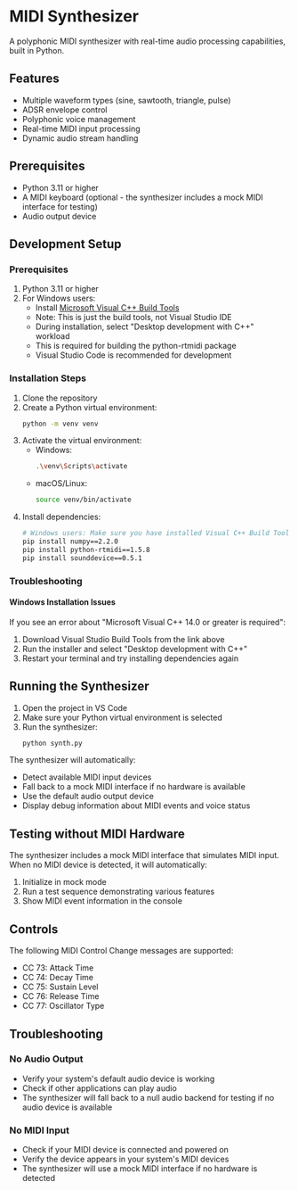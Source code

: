 # MIDI Synthesizer

A polyphonic MIDI synthesizer with real-time audio processing capabilities, built in Python.

## Features
- Multiple waveform types (sine, sawtooth, triangle, pulse)
- ADSR envelope control
- Polyphonic voice management
- Real-time MIDI input processing
- Dynamic audio stream handling

## Prerequisites
- Python 3.11 or higher
- A MIDI keyboard (optional - the synthesizer includes a mock MIDI interface for testing)
- Audio output device

## Development Setup

### Prerequisites
1. Python 3.11 or higher
2. For Windows users:
   - Install [Microsoft Visual C++ Build Tools](https://visualstudio.microsoft.com/visual-cpp-build-tools/)
   - Note: This is just the build tools, not Visual Studio IDE
   - During installation, select "Desktop development with C++" workload
   - This is required for building the python-rtmidi package
   - Visual Studio Code is recommended for development

### Installation Steps
1. Clone the repository
2. Create a Python virtual environment:
   ```bash
   python -m venv venv
   ```
3. Activate the virtual environment:
   - Windows:
     ```bash
     .\venv\Scripts\activate
     ```
   - macOS/Linux:
     ```bash
     source venv/bin/activate
     ```
4. Install dependencies:
   ```bash
   # Windows users: Make sure you have installed Visual C++ Build Tools first
   pip install numpy==2.2.0
   pip install python-rtmidi==1.5.8
   pip install sounddevice==0.5.1
   ```

### Troubleshooting

#### Windows Installation Issues
If you see an error about "Microsoft Visual C++ 14.0 or greater is required":
1. Download Visual Studio Build Tools from the link above
2. Run the installer and select "Desktop development with C++"
3. Restart your terminal and try installing dependencies again

## Running the Synthesizer

1. Open the project in VS Code
2. Make sure your Python virtual environment is selected
3. Run the synthesizer:
   ```bash
   python synth.py
   ```

The synthesizer will automatically:
- Detect available MIDI input devices
- Fall back to a mock MIDI interface if no hardware is available
- Use the default audio output device
- Display debug information about MIDI events and voice status

## Testing without MIDI Hardware

The synthesizer includes a mock MIDI interface that simulates MIDI input. When no MIDI device is detected, it will automatically:
1. Initialize in mock mode
2. Run a test sequence demonstrating various features
3. Show MIDI event information in the console

## Controls

The following MIDI Control Change messages are supported:
- CC 73: Attack Time
- CC 74: Decay Time
- CC 75: Sustain Level
- CC 76: Release Time
- CC 77: Oscillator Type

## Troubleshooting

### No Audio Output
- Verify your system's default audio device is working
- Check if other applications can play audio
- The synthesizer will fall back to a null audio backend for testing if no audio device is available

### No MIDI Input
- Check if your MIDI device is connected and powered on
- Verify the device appears in your system's MIDI devices
- The synthesizer will use a mock MIDI interface if no hardware is detected

